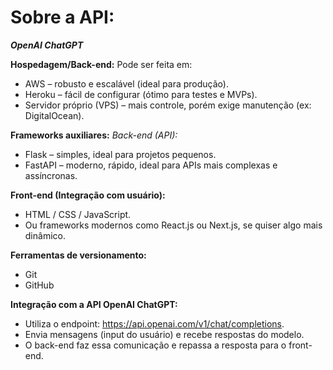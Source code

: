 # Sobre a API:

***OpenAI ChatGPT***

**Hospedagem/Back-end:**
Pode ser feita em:

- AWS – robusto e escalável (ideal para produção).
- Heroku – fácil de configurar (ótimo para testes e MVPs).
- Servidor próprio (VPS) – mais controle, porém exige manutenção (ex: DigitalOcean).
  
**Frameworks auxiliares:**
*Back-end (API):*

- Flask – simples, ideal para projetos pequenos.
- FastAPI – moderno, rápido, ideal para APIs mais complexas e assíncronas.

**Front-end (Integração com usuário):**

- HTML / CSS / JavaScript.
- Ou frameworks modernos como React.js ou Next.js, se quiser algo mais dinâmico.

**Ferramentas de versionamento:**

- Git
- GitHub

**Integração com a API OpenAI ChatGPT:**

- Utiliza o endpoint: https://api.openai.com/v1/chat/completions.
- Envia mensagens (input do usuário) e recebe respostas do modelo.
- O back-end faz essa comunicação e repassa a resposta para o front-end.
